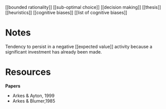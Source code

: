 [[bounded rationality]]
[[sub-optimal choice]]
[[decision making]]
[[thesis]]
[[heuristics]]
[[cognitive biases]]
[[list of cognitive biases]]

# Notes
Tendency to persist in a negative [[expected value]] activity because a significant investment has already been made.

# Resources
**Papers**
- Arkes & Ayton, 1999
- Arkes & Blumer,1985